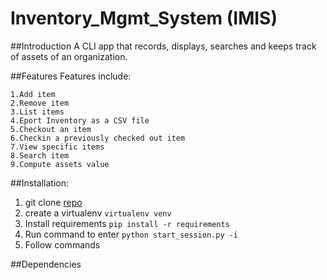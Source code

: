 # Inventory_Mgmt_System (IMIS)
##Introduction
A CLI app that records, displays, searches and keeps track of assets of an organization.

##Features
Features include:

	1.Add item
	2.Remove item
	3.List items
	4.Eport Inventory as a CSV file
	5.Checkout an item
	6.Checkin a previously checked out item
	7.View specific items
	8.Search item
	9.Compute assets value

##Installation:
1. git clone [repo](https://github.com/Muthama-Kahohi/bt-11-IMIS-project.git)
2. create a virtualenv `virtualenv venv`
3. Install requirements `pip install -r requirements`
4. Run command to enter `python start_session.py -i`
5. Follow commands

##Dependencies	


